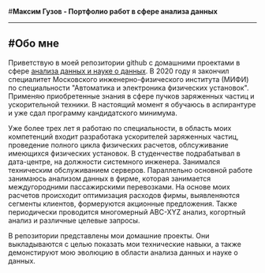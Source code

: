 #<b>Максим Гузов - Портфолио работ в сфере анализа данных</b>

---
#<b>Обо мне</b>
---
<p>
Приветствую в моей репозитории github с домашними проектами в сфере <u>анализа данных и науке о данных</u>. В 2020 году я закончил специалитет Московского инженерно-физического института (МИФИ) по специальности "Автоматика и электроника физических установок". Применяю приобретенные знания в сфере пучков заряженных частиц и ускорительной техники. В настоящий момент я обучаюсь в аспирантуре и уже сдал программу кандидатского минимума.
</p>
<p>
Уже более трех лет я работаю по специальности, в область моих компетенций входит разработака ускорителей заряженных частиц, проведение полного цикла физических расчетов, облсуживание имеющихся физических установок. В студенчестве подрабатывал в дата-центре, на должности системного инженера. Занимался техническим обслуживанием серверов.  Параллельно основной работе занимаюсь анализом данных в фирме, которая занимается междугородними пассажирскими перевозками. На основе моих расчетов происходит оптимизация расходов фирмы, выявленяются сегменты клиентов, формеруются акционные предложения. Также периодически проводится многомерный ABC-XYZ анализ, когортный анализ и различные целевые запросы.
</p>
<p>
В репозитории представлены мои домашние проекты. Они выкладываются с целью показать мои технические навыки, а также демонстируют мою эволюцию в области анализа данных и науке о данных.
</p>

